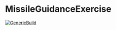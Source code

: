 # MissileGuidanceExercise
[![GenericBuild](https://github.com/chemizt/MissileGuidanceExercise/actions/workflows/build.yml/badge.svg?branch=master)](https://github.com/chemizt/MissileGuidanceExercise/actions/workflows/build.yml)
